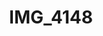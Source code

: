---
pid: '121'
layout: bg-photos
title: IMG_4148
filename: IMG_4250.jpg
caption: 
previous_pid: '120'
next_pid: '122'
permalink: "/photos/121.html"
---